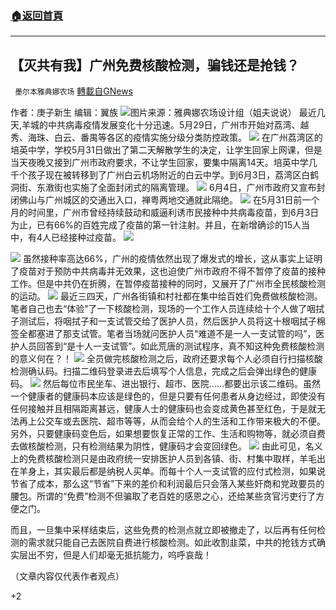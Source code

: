 ###  [:house:返回首頁](https://github.com/ourhimalayas/txt)
---

## 【灭共有我】广州免费核酸检测，骗钱还是抢钱？
` 墨尔本雅典娜农场` [轉載自GNews](https://gnews.org/zh-hans/1305034/)

作者：庚子新生
编辑：翼族
![]()![](https://gnews-media-offload.s3.amazonaws.com/wp-content/uploads/2021/06/07073429/image001-12.png)图片来源：雅典娜农场设计组（姐夫说说）
最近几天,羊城的中共病毒疫情发展变化十分迅速。5月29日，广州市开始对荔湾、越秀、海珠、白云、番禺等各区的疫情实施分级分类防控政策。
![]()![](https://gnews-media-offload.s3.amazonaws.com/wp-content/uploads/2021/06/07073454/image003-3.jpg)
在广州荔湾区的培英中学，学校5月31日做出了第二天解散学生的决定，让学生回家上网课，但是当天夜晚又接到广州市政府要求，不让学生回家，要集中隔离14天。培英中学几千个孩子现在被转移到了广州白云机场附近的白云中学。到6月3日，荔湾区白鹤洞街、东漖街也实施了全面封闭式的隔离管理。
![]()![](https://gnews-media-offload.s3.amazonaws.com/wp-content/uploads/2021/06/07073523/image005-3.jpg)
6月4日，广州市政府又宣布封闭佛山与广州城区的交通出入口，禅粤两地交通就此隔绝。
![]()![](https://gnews-media-offload.s3.amazonaws.com/wp-content/uploads/2021/06/07073549/image007-2.jpg)
在5月31日前一个月的时间里，广州市曾经持续鼓动和威逼利诱市民接种中共病毒疫苗，到6月3日为止，已有66%的百姓完成了疫苗的第一针注射。并且，在新增确诊的15人当中，有4人已经接种过疫苗。
![]()![](https://gnews-media-offload.s3.amazonaws.com/wp-content/uploads/2021/06/07073609/image009.jpg)

![]()![](https://gnews-media-offload.s3.amazonaws.com/wp-content/uploads/2021/06/07073628/image011.jpg)
虽然接种率高达66%，广州的疫情依然出现了爆发式的增长，这从事实上证明了疫苗对于预防中共病毒并无效果，这也迫使广州市政府不得不暂停了疫苗的接种工作。但是中共仍在折腾，在暂停疫苗接种的同时，又展开了广州市全民核酸检测的运动。
![]()![](https://gnews-media-offload.s3.amazonaws.com/wp-content/uploads/2021/06/07073647/image013.jpg)
最近三四天，广州各街镇和村社都在集中给百姓们免费做核酸检测。笔者自己也去“体验”了一下核酸检测，现场的一个工作人员连续给十个人做了咽拭子测试后，将咽拭子和一支试管交给了医护人员，然后医护人员将这十根咽拭子棉签全都塞进了那支试管。笔者当场就问医护人员“难道不是一人一支试管的吗”，医护人员回答到“是十人一支试管”。如此荒唐的测试程序，真不知这种免费核酸检测的意义何在？！
![]()![](https://gnews-media-offload.s3.amazonaws.com/wp-content/uploads/2021/06/07073707/image015.jpg)
全员做完核酸检测之后，政府还要求每个人必须自行扫描核酸检测确认码。扫描二维码登录进去后填写个人信息，完成之后会弹出绿色的健康码。
![]()![](https://gnews-media-offload.s3.amazonaws.com/wp-content/uploads/2021/06/07073729/image017.jpg)
然后每位市民坐车、进出银行、超市、医院……都要出示该二维码。虽然一个健康者的健康码本应该是绿色的，但是只要有任何患者从身边经过，即使没有任何接触并且相隔距离甚远，健康人士的健康码也会变成黄色甚至红色，于是就无法再上公交车或去医院、超市等等，从而会给个人的生活和工作带来极大的不便。另外，只要健康码变色后，如果想要恢复正常的工作、生活和购物等，就必须自费去做核酸检测，只有检测结果为阴性，健康码才会变回绿色。
![]()![](https://gnews-media-offload.s3.amazonaws.com/wp-content/uploads/2021/06/07073751/image019.jpg)
由此可见，名义上的免费核酸检测只是由政府统一安排医护人员到各镇、街、村集中取样，羊毛出在羊身上，其实最后都是纳税人买单。而每十个人一支试管的应付式检测，如果说节省了成本，那么这“节省”下来的差价和利润最后只会落入某些奸商和党政要员的腰包。所谓的“免费”检测不但骗取了老百姓的感恩之心，还给某些贪官污吏行了方便之门。

而且，一旦集中采样结束后，这些免费的检测点就立即被撤走了，以后再有任何检测的需求就只能自己去医院自费进行核酸检测。如此收割韭菜，中共的抢钱方式确实层出不穷，但是人们却毫无抵抗能力，呜呼哀哉！

（文章内容仅代表作者观点）

+2
